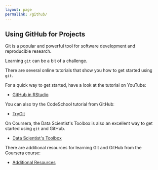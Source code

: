 ```yaml
---
layout: page
permalink: /github/
---	
```


## Using GitHub for Projects

Git is a popular and powerful tool for software development and reproducible research. 

Learning `git` can be a bit of a challenge. 

There are several online tutorials that show you how to get started using `git`. 

For a quick way to get started, have a look at the tutorial on YouTube: 

* [GitHub in RStudio](https://www.youtube.com/embed/uHYcDQDbMY8)

You can also try the CodeSchool tutorial from GitHub: 

* [TryGit](http://try.github.io/)

On Coursera, the Data Scientist's Toolbox is also an excellent way to get 
started using `git` and GitHub. 

* [Data Scientist's Toolbox](https://www.coursera.org/learn/data-scientists-tools)

There are additional resources for learning Git and GitHub from the Coursera course: 

* [Additional Resources](http://datasciencespecialization.github.io/toolbox/)
